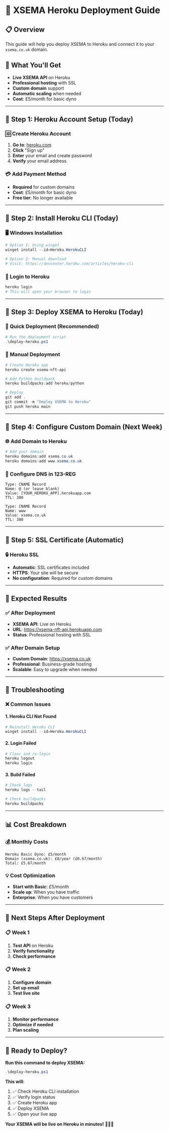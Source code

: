 # 🚀 XSEMA Heroku Deployment Guide

## 📋 **Overview**
This guide will help you deploy XSEMA to Heroku and connect it to your `xsema.co.uk` domain.

## 🎯 **What You'll Get**
- **Live XSEMA API** on Heroku
- **Professional hosting** with SSL
- **Custom domain** support
- **Automatic scaling** when needed
- **Cost**: £5/month for basic dyno

---

## 📅 **Step 1: Heroku Account Setup (Today)**

### **🆔 Create Heroku Account**
1. **Go to**: [heroku.com](https://heroku.com)
2. **Click** "Sign up"
3. **Enter** your email and create password
4. **Verify** your email address

### **💳 Add Payment Method**
- **Required** for custom domains
- **Cost**: £5/month for basic dyno
- **Free tier**: No longer available

---

## 📅 **Step 2: Install Heroku CLI (Today)**

### **🖥️ Windows Installation**
```powershell
# Option 1: Using winget
winget install --id=Heroku.HerokuCLI

# Option 2: Manual download
# Visit: https://devcenter.heroku.com/articles/heroku-cli
```

### **🔐 Login to Heroku**
```powershell
heroku login
# This will open your browser to login
```

---

## 📅 **Step 3: Deploy XSEMA to Heroku (Today)**

### **🚀 Quick Deployment (Recommended)**
```powershell
# Run the deployment script
.\deploy-heroku.ps1
```

### **🔧 Manual Deployment**
```powershell
# Create Heroku app
heroku create xsema-nft-api

# Add Python buildpack
heroku buildpacks:add heroku/python

# Deploy
git add .
git commit -m "Deploy XSEMA to Heroku"
git push heroku main
```

---

## 📅 **Step 4: Configure Custom Domain (Next Week)**

### **🌐 Add Domain to Heroku**
```powershell
# Add your domain
heroku domains:add xsema.co.uk
heroku domains:add www.xsema.co.uk
```

### **🔧 Configure DNS in 123-REG**
```
Type: CNAME Record
Name: @ (or leave blank)
Value: [YOUR_HEROKU_APP].herokuapp.com
TTL: 300

Type: CNAME Record
Name: www
Value: xsema.co.uk
TTL: 300
```

---

## 📅 **Step 5: SSL Certificate (Automatic)**

### **🔒 Heroku SSL**
- **Automatic**: SSL certificates included
- **HTTPS**: Your site will be secure
- **No configuration**: Required for custom domains

---

## 🎯 **Expected Results**

### **✅ After Deployment**
- **XSEMA API**: Live on Heroku
- **URL**: https://xsema-nft-api.herokuapp.com
- **Status**: Professional hosting with SSL

### **✅ After Domain Setup**
- **Custom Domain**: https://xsema.co.uk
- **Professional**: Business-grade hosting
- **Scalable**: Easy to upgrade when needed

---

## 🔧 **Troubleshooting**

### **❌ Common Issues**

#### **1. Heroku CLI Not Found**
```powershell
# Reinstall Heroku CLI
winget install --id=Heroku.HerokuCLI
```

#### **2. Login Failed**
```powershell
# Clear and re-login
heroku logout
heroku login
```

#### **3. Build Failed**
```powershell
# Check logs
heroku logs --tail

# Check buildpacks
heroku buildpacks
```

---

## 📊 **Cost Breakdown**

### **💰 Monthly Costs**
```
Heroku Basic Dyno: £5/month
Domain (xsema.co.uk): £8/year (£0.67/month)
Total: £5.67/month
```

### **💡 Cost Optimization**
- **Start with Basic**: £5/month
- **Scale up**: When you have traffic
- **Enterprise**: When you have customers

---

## 🚀 **Next Steps After Deployment**

### **📋 Week 1**
1. **Test API** on Heroku
2. **Verify functionality**
3. **Check performance**

### **📋 Week 2**
1. **Configure domain**
2. **Set up email**
3. **Test live site**

### **📋 Week 3**
1. **Monitor performance**
2. **Optimize if needed**
3. **Plan scaling**

---

## 🎯 **Ready to Deploy?**

**Run this command to deploy XSEMA:**
```powershell
.\deploy-heroku.ps1
```

**This will:**
1. ✅ Check Heroku CLI installation
2. ✅ Verify login status
3. ✅ Create Heroku app
4. ✅ Deploy XSEMA
5. ✅ Open your live app

**Your XSEMA will be live on Heroku in minutes!** 🚀🇬🇧

